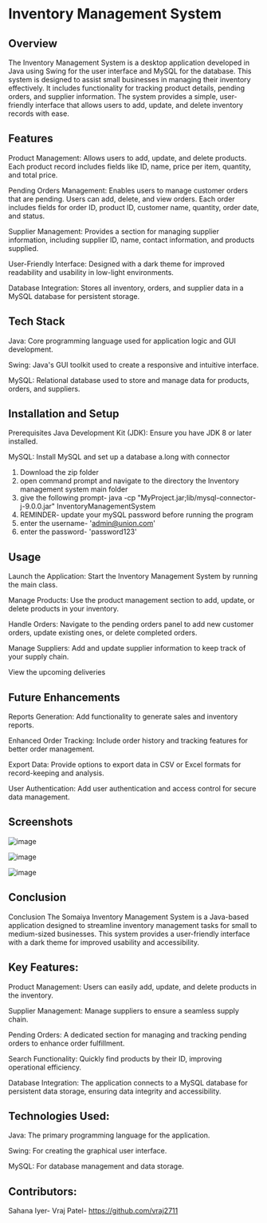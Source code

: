 # Inventory Management System

## Overview
The Inventory Management System is a desktop application developed in Java using Swing for the user interface and MySQL for the database. This system is designed to assist small businesses in managing their inventory effectively. It includes functionality for tracking product details, pending orders, and supplier information. The system provides a simple, user-friendly interface that allows users to add, update, and delete inventory records with ease.

## Features
Product Management: Allows users to add, update, and delete products. Each product record includes fields like ID, name, price per item, quantity, and total price.

Pending Orders Management: Enables users to manage customer orders that are pending. Users can add, delete, and view orders. Each order includes fields for order ID, product ID, customer name, quantity, order date, and status.

Supplier Management: Provides a section for managing supplier information, including supplier ID, name, contact information, and products supplied.

User-Friendly Interface: Designed with a dark theme for improved readability and usability in low-light environments.

Database Integration: Stores all inventory, orders, and supplier data in a MySQL database for persistent storage.

## Tech Stack
Java: Core programming language used for application logic and GUI development.

Swing: Java's GUI toolkit used to create a responsive and intuitive interface.

MySQL: Relational database used to store and manage data for products, orders, and suppliers.

## Installation and Setup
Prerequisites
Java Development Kit (JDK): Ensure you have JDK 8 or later installed.

MySQL: Install MySQL and set up a database a.long with connector

1. Download the zip folder
2. open command prompt and navigate to the directory the Inventory management system main folder
3. give the following prompt- java -cp "MyProject.jar;lib/mysql-connector-j-9.0.0.jar" InventoryManagementSystem
4. REMINDER- update your mySQL password before running the program
5. enter the username- 'admin@union.com'
6. enter the password- 'password123'
   
## Usage
Launch the Application: Start the Inventory Management System by running the main class.

Manage Products: Use the product management section to add, update, or delete products in your inventory.

Handle Orders: Navigate to the pending orders panel to add new customer orders, update existing ones, or delete completed orders.

Manage Suppliers: Add and update supplier information to keep track of your supply chain.

View the upcoming deliveries

## Future Enhancements
Reports Generation: Add functionality to generate sales and inventory reports.

Enhanced Order Tracking: Include order history and tracking features for better order management.

Export Data: Provide options to export data in CSV or Excel formats for record-keeping and analysis.

User Authentication: Add user authentication and access control for secure data management.

## Screenshots
![image](https://github.com/user-attachments/assets/57add50a-b772-4b83-b679-afc3bb00c804)

![image](https://github.com/user-attachments/assets/0d337db7-7946-41d9-86ee-749fc786eb3b)

![image](https://github.com/user-attachments/assets/61121b9d-2adb-4f41-85d9-77da4797625d)



## Conclusion

Conclusion
The Somaiya Inventory Management System is a Java-based application designed to streamline inventory management tasks for small to medium-sized businesses. This system provides a user-friendly interface with a dark theme for improved usability and accessibility.

## Key Features:
Product Management: Users can easily add, update, and delete products in the inventory.

Supplier Management: Manage suppliers to ensure a seamless supply chain.

Pending Orders: A dedicated section for managing and tracking pending orders to enhance order fulfillment.

Search Functionality: Quickly find products by their ID, improving operational efficiency.

Database Integration: The application connects to a MySQL database for persistent data storage, ensuring data integrity and accessibility.

## Technologies Used:
Java: The primary programming language for the application.

Swing: For creating the graphical user interface.

MySQL: For database management and data storage.

## Contributors:
Sahana Iyer-
Vraj Patel- https://github.com/vraj2711



